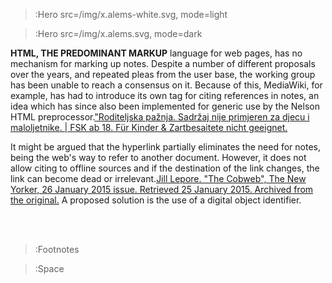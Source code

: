 > :Hero src=/img/x.alems-white.svg,
>       mode=light

> :Hero src=/img/x.alems.svg,
>       mode=dark


__HTML, THE PREDOMINANT MARKUP__ language for web pages, has no mechanism for marking up notes. Despite a number of different proposals over the years, and repeated pleas from the user base, the working group has been unable to reach a consensus on it. Because of this, MediaWiki, for example, has had to introduce its own tag for citing references in notes, an idea which has since also been implemented for generic use by the Nelson HTML preprocessor.["Roditeljska pažnja. Sadržaj nije primjeren za djecu i maloljetnike. | FSK ab 18. Für Kinder & Zartbesaitete nicht geeignet.](:Footnote)

It might be argued that the hyperlink partially eliminates the need for notes, being the web's way to refer to another document. However, it does not allow citing to offline sources and if the destination of the link changes, the link can become dead or irrelevant.[Jill Lepore. "The Cobweb", The New Yorker, 26 January 2015 issue. Retrieved 25 January 2015. Archived from the original.](:Footnote) A proposed solution is the use of a digital object identifier.

<br><br>

> :Footnotes


> :Space
